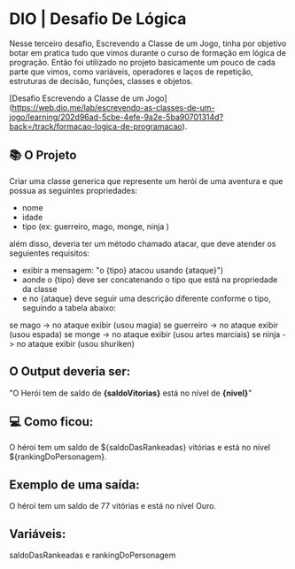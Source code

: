 # DIO | Desafio De Lógica

Nesse terceiro desafio, Escrevendo a Classe de um Jogo, tinha por objetivo botar em pratica tudo que vimos durante o curso de formação em lógica de progração. Então foi utilizado no projeto basicamente um pouco de cada parte que vimos, como variáveis, operadores e laços de repetição, estruturas de decisão, funções, classes e objetos.

[Desafio Escrevendo a Classe de um Jogo] (https://web.dio.me/lab/escrevendo-as-classes-de-um-jogo/learning/202d96ad-5cbe-4efe-9a2e-5ba90701314d?back=/track/formacao-logica-de-programacao).

## 📚 O Projeto

Criar uma classe generica que represente um herói de uma aventura e que possua as seguintes propriedades:

- nome
- idade
- tipo (ex: guerreiro, mago, monge, ninja )

além disso, deveria ter um método chamado atacar, que deve atender os seguientes requisitos:

- exibir a mensagem: "o {tipo} atacou usando {ataque}")
- aonde o {tipo} deve ser concatenando o tipo que está na propriedade da classe
- e no {ataque} deve seguir uma descrição diferente conforme o tipo, seguindo a tabela abaixo:

se mago -> no ataque exibir (usou magia)
se guerreiro -> no ataque exibir (usou espada)
se monge -> no ataque exibir (usou artes marciais)
se ninja -> no ataque exibir (usou shuriken)

## O Output deveria ser:

"O Herói tem de saldo de **{saldoVitorias}** está no nível de **{nivel}**"

## 💻 Como ficou:

O héroi tem um saldo de ${saldoDasRankeadas} vitórias e está no nível ${rankingDoPersonagem}.

## Exemplo de uma saída:

O héroi tem um saldo de 77 vitórias e está no nível Ouro.

## Variáveis:

saldoDasRankeadas e rankingDoPersonagem
